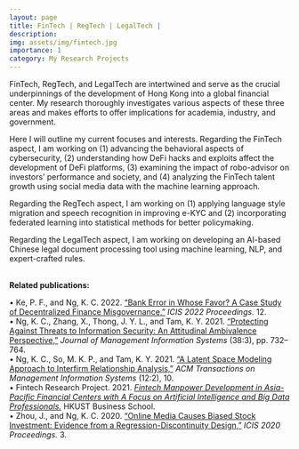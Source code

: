 ```yaml
---
layout: page
title: FinTech | RegTech | LegalTech |
description: 
img: assets/img/fintech.jpg
importance: 1
category: My Research Projects
---
```


FinTech, RegTech, and LegalTech are intertwined and serve as the crucial underpinnings of the development of Hong Kong into a global financial center. My research thoroughly investigates various aspects of these three areas and makes efforts to offer implications for academia, industry, and government.

Here I will outline my current focuses and interests. Regarding the FinTech aspect, I am working on (1) advancing the behavioral aspects of cybersecurity, (2) understanding how DeFi hacks and exploits affect the development of DeFi platforms, (3) examining the impact of robo-advisor on investors’ performance and society, and (4) analyzing the FinTech talent growth using social media data with the machine learning approach. 

Regarding the RegTech aspect, I am working on (1) applying language style migration and speech recognition in improving e-KYC and (2) incorporating federated learning into statistical methods for better policymaking. 

Regarding the LegalTech aspect, I am working on developing an AI-based Chinese legal document processing tool using machine learning, NLP, and expert-crafted rules. 

<br>
<strong>Related publications:</strong>

•   Ke, P. F., and Ng, K. C. 2022. <a href="https://aisel.aisnet.org/icis2022/blockchain/blockchain/12">“Bank Error in Whose Favor? A Case Study of Decentralized Finance Misgovernance,”</a> <i>ICIS 2022 Proceedings.</i> 12. <br>
•	Ng, K. C., Zhang, X., Thong, J. Y. L., and Tam, K. Y. 2021. <a href="https://www.tandfonline.com/doi/full/10.1080/07421222.2021.1962601">“Protecting Against Threats to Information Security: An Attitudinal Ambivalence Perspective,”</a> <i>Journal of Management Information Systems</i> (38:3), pp. 732–764.<br>
•   Ng, K. C., So, M. K. P., and Tam, K. Y. 2021. <a href="https://dl.acm.org/doi/10.1145/3424240">“A Latent Space Modeling Approach to Interfirm Relationship Analysis,”</a> <i>ACM Transactions on Management Information Systems</i> (12:2), 10. <br>
•	Fintech Research Project. 2021. <a href="https://bm.hkust.edu.hk/en-us/media-resources/overview/publications/reports/issue:6/"><i>Fintech Manpower Development in Asia-Pacific Financial Centers with A Focus on Artificial Intelligence and Big Data Professionals.</i></a> HKUST Business School. <br>
•   Zhou, J., and Ng, K. C. 2020. <a href="https://aisel.aisnet.org/icis2020/social_media/social_media/3">“Online Media Causes Biased Stock Investment: Evidence from a Regression-Discontinuity Design,”</a> <i>ICIS 2020 Proceedings.</i> 3. 


